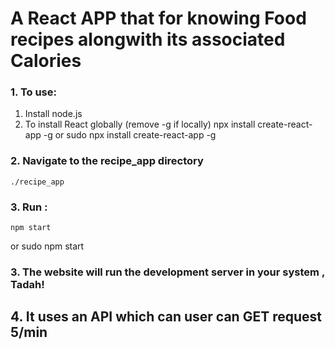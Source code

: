 # A React APP that for knowing Food recipes alongwith its associated Calories

### 1. To use:
1. Install node.js
2. To install React globally (remove -g if locally)
    npx install create-react-app -g
or 
    sudo npx install create-react-app -g

### 2. Navigate to the recipe_app directory
    
    ./recipe_app

### 3. Run :
    
    npm start
or 
    sudo npm start

### 3. The website will run the development server in your system , Tadah!

## 4. It uses an API which can user can GET request 5/min 